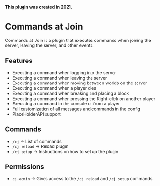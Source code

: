 **This plugin was created in 2021.**

# Commands at Join

Commands at Join is a plugin that executes commands when joining the server, leaving the server, and other events.

## Features

* Executing a command when logging into the server
* Executing a command when leaving the server
* Executing a command when moving between worlds on the server
* Executing a command when a player dies
* Executing a command when breaking and placing a block
* Executing a command when pressing the Right-click on another player
* Executing a command in the console or from a player
* Full customization of all messages and commands in the config
* PlaceHolderAPI support

## Commands

* `/cj` → List of commands
* `/cj reload` → Reload plugin
* `/cj setup` → Instructions on how to set up the plugin

## Permissions
* `cj.admin` → Gives access to the `/cj reload` and `/cj setup` commands
